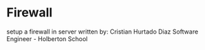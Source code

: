 # Firewall
setup a firewall in server
written by: Cristian Hurtado Diaz
Software Engineer - Holberton School
